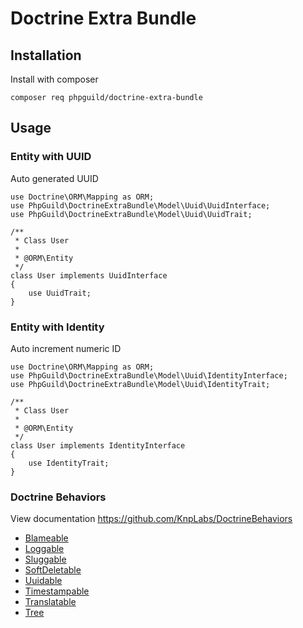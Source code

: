 # Doctrine Extra Bundle

## Installation

Install with composer

    composer req phpguild/doctrine-extra-bundle

## Usage

### Entity with UUID

Auto generated UUID

    use Doctrine\ORM\Mapping as ORM;
    use PhpGuild\DoctrineExtraBundle\Model\Uuid\UuidInterface;
    use PhpGuild\DoctrineExtraBundle\Model\Uuid\UuidTrait;

    /**
     * Class User
     *
     * @ORM\Entity
     */
    class User implements UuidInterface
    {
        use UuidTrait;
    }

### Entity with Identity

Auto increment numeric ID

    use Doctrine\ORM\Mapping as ORM;
    use PhpGuild\DoctrineExtraBundle\Model\Uuid\IdentityInterface;
    use PhpGuild\DoctrineExtraBundle\Model\Uuid\IdentityTrait;

    /**
     * Class User
     *
     * @ORM\Entity
     */
    class User implements IdentityInterface
    {
        use IdentityTrait;
    }

### Doctrine Behaviors

View documentation https://github.com/KnpLabs/DoctrineBehaviors

 * [Blameable](https://github.com/KnpLabs/DoctrineBehaviors/blob/master/docs/blameable.md)
 * [Loggable](https://github.com/KnpLabs/DoctrineBehaviors/blob/master/docs/loggable.md)
 * [Sluggable](https://github.com/KnpLabs/DoctrineBehaviors/blob/master/docs/sluggable.md)
 * [SoftDeletable](https://github.com/KnpLabs/DoctrineBehaviors/blob/master/docs/soft-deletable.md)
 * [Uuidable](https://github.com/KnpLabs/DoctrineBehaviors/blob/master/docs/uuidable.md)
 * [Timestampable](https://github.com/KnpLabs/DoctrineBehaviors/blob/master/docs/timestampable.md)
 * [Translatable](https://github.com/KnpLabs/DoctrineBehaviors/blob/master/docs/translatable.md)
 * [Tree](https://github.com/KnpLabs/DoctrineBehaviors/blob/master/docs/tree.md)
